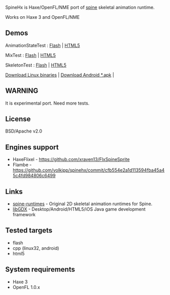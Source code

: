 SpineHx is Haxe/OpenFL/NME port of [spine](http://esotericsoftware.com/) skeletal animation runtime.

Works on Haxe 3 and OpenFL/NME

## Demos
AnimationStateTest : [Flash](https://spinehx-demos.googlecode.com/hg/v0.2/animationstatetest/flash/index.html) |
[HTML5](https://spinehx-demos.googlecode.com/hg/v0.2/animationstatetest/html5/index.html)

MixTest : [Flash](https://spinehx-demos.googlecode.com/hg/v0.2/mixtest/flash/index.html) |
[HTML5](https://spinehx-demos.googlecode.com/hg/v0.2/mixtest/html5/index.html)

SkeletonTest : [Flash](https://spinehx-demos.googlecode.com/hg/v0.2/skeletontest/flash/index.html) |
[HTML5](https://spinehx-demos.googlecode.com/hg/v0.2/skeletontest/html5/index.html)

[Download Linux binaries](https://spinehx-demos.googlecode.com/hg/test01/linux-bin.tar.gz) |
[Download Android *.apk](https://spinehx-demos.googlecode.com/hg/test01/spinehx-AnimationStateTest-debug.apk) | 

## WARNING
It is experimental port. Need more tests.

## License
BSD/Apache v2.0

## Engines support
* HaxeFlixel - https://github.com/xraven13/FlxSpineSprite
* Flambe - https://github.com/volkipp/spinehx/commit/cfb554e2a1d113594fba45a45c4fd984806c6499

## Links
* [spine-runtimes](https://github.com/EsotericSoftware/spine-runtimes) - Original 2D skeletal animation runtimes for Spine.
* [libGDX](https://github.com/libgdx/libgdx) - Desktop/Android/HTML5/iOS Java game development framework

## Tested targets
* flash
* cpp (linux32, android)
* html5 

## System requirements
* Haxe 3
* OpenFL 1.0.x
